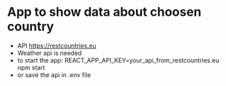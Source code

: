 # App to show data about choosen country

- API https://restcountries.eu
- Weather api is needed
- to start the app: REACT_APP_API_KEY=your_api_from_restcountries.eu npm start
- or save the api in .env file
